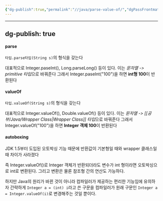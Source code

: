 ```yaml
---
{"dg-publish":true,"permalink":"//java/parse-value-of/","dgPassFrontmatter":true}
---
```



---
dg-publish: true
---
#### parse

`타입.parse타입(String s)`의 형식을 갖는다

대표적으로 Integer.paseInt(), Long.parseLong() 등이 있다.
이는 *문자열 -> primitive 타입*으로 바꿔준다
그래서 Integer.paseInt("100")을 하면 **int형 100**이 반환된다

#### valueOf

`타입.valueOf(String s)`의 형식을 갖는다

대표적으로 Integer.valueOf(), Double.valueOf() 등이 있다.
이는 *문자열 -> [[공부/Java/Wrapper Class\|Wrapper Class]] 타입*으로 바꿔준다
그래서 Integer.valueOf("100")을 하면 **Integer 객체 100**이 반환된다

#### autoboxing

JDK 1.5부터 도입된 오토박싱 기능 때문에 반환값이 기본형일 때와 wrapper 클래스일 때 차이가 사라졌다

즉 Integer.valueOf()로 Integer 객체가 반환되더라도 변수가 int 형이라면 오토박싱으로 int로 변환된다. 그리고 변환은 물론 참조형 간의 연산도 가능하다.

하지만 Java의 원리가 바뀐 것이 아니라 컴파일러가 제공하는 편리한 기능임에 유의하자
간략하게 `Integer a = (int) i`라고 쓴 구문을 컴파일러가 원래 구문인 `Integer a = Integer.valueOf(i)`로 변경해주는 것일 뿐이다.